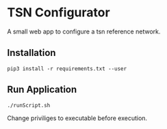 # TSN Configurator

A small web app to configure a tsn reference network.

## Installation

`pip3 install -r requirements.txt --user`

## Run Application

`./runScript.sh`

Change priviliges to executable before execution.